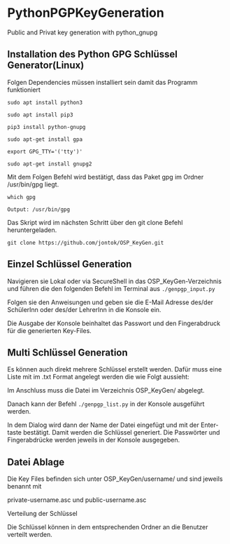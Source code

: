 # PythonPGPKeyGeneration

Public and Privat key generation with python_gnupg

## Installation des Python GPG Schlüssel Generator(Linux) 

Folgen Dependencies müssen installiert sein damit das Programm funktioniert 
```
sudo apt install python3  

sudo apt install pip3 

pip3 install python-gnupg 

sudo apt-get install gpa 

export GPG_TTY='('tty')' 

sudo apt-get install gnupg2 
```

Mit dem Folgen Befehl wird bestätigt, dass das Paket gpg im Ordner /usr/bin/gpg liegt. 
```
which gpg  

Output: /usr/bin/gpg 
```
Das Skript wird im nächsten Schritt über den git clone Befehl heruntergeladen. 
```
git clone https://github.com/jontok/OSP_KeyGen.git 
```
 ## Einzel Schlüssel Generation 

Navigieren sie Lokal oder via SecureShell in das OSP_KeyGen-Verzeichnis und führen die den folgenden Befehl im Terminal aus ```./genpgp_input.py ```

 

Folgen sie den Anweisungen und geben sie die E-Mail Adresse des/der SchülerInn oder des/der LehrerInn in die Konsole ein. 

 

 

 

 

Die Ausgabe der Konsole beinhaltet das Passwort und den Fingerabdruck für die generierten Key-Files.  

 

 

## Multi Schlüssel Generation 

Es können auch direkt mehrere Schlüssel erstellt werden. Dafür muss eine Liste mit im .txt Format angelegt werden die wie Folgt aussieht: 

 

Im Anschluss muss die Datei im Verzeichnis OSP_KeyGen/ abgelegt. 

 

Danach kann der Befehl ```./genpgp_list.py``` in der Konsole ausgeführt werden. 

In dem Dialog wird dann der Name der Datei eingefügt und mit der Enter-taste bestätigt. Damit werden die Schlüssel generiert. Die Passwörter und Fingerabdrücke werden jeweils in der Konsole ausgegeben. 

 

 

 

 

 

 

## Datei Ablage 

Die Key Files befinden sich unter OSP_KeyGen/username/ und sind jeweils benannt mit 

private-username.asc und public-username.asc 

 

 

 

Verteilung der Schlüssel 

Die Schlüssel können in dem entsprechenden Ordner an die Benutzer verteilt werden. 
